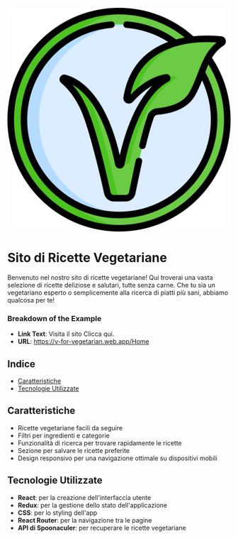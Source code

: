 ![Logo del Sito](./src/assets/icons/logo.png)

# Sito di Ricette Vegetariane

Benvenuto nel nostro sito di ricette vegetariane! Qui troverai una vasta selezione di ricette deliziose e salutari, tutte senza carne. Che tu sia un vegetariano esperto o semplicemente alla ricerca di piatti più sani, abbiamo qualcosa per te!

### Breakdown of the Example

- **Link Text**: Visita il sito Clicca qui.
- **URL**: https://v-for-vegetarian.web.app/Home

## Indice

- [Caratteristiche](#caratteristiche)
- [Tecnologie Utilizzate](#tecnologie-utilizzate)

## Caratteristiche

- Ricette vegetariane facili da seguire
- Filtri per ingredienti e categorie
- Funzionalità di ricerca per trovare rapidamente le ricette
- Sezione per salvare le ricette preferite
- Design responsivo per una navigazione ottimale su dispositivi mobili

## Tecnologie Utilizzate

- **React**: per la creazione dell'interfaccia utente
- **Redux**: per la gestione dello stato dell'applicazione
- **CSS**: per lo styling dell'app
- **React Router**: per la navigazione tra le pagine
- **API di Spoonaculer**: per recuperare le ricette vegetariane
